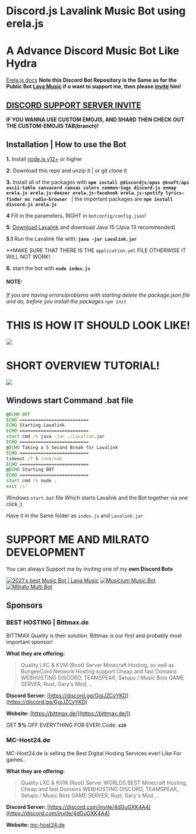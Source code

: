 # Discord.js Lavalink Music Bot using erela.js
# A Advance Discord Music Bot Like Hydra

[Erela.js docs](https://solaris.codes/projects/erelajs) **Note this Discord Bot Repository is the Same as for the Public Bot [Lava Music](https://lava.milrato.eu) if u want to support me, then please [invite](https://lava.milrato.eu) him!**

## [**DISCORD SUPPORT SERVER INVITE**](https://support.milrato.eu)

**IF YOU WANNA USE CUSTOM EMOJIS, AND SHARD THEN CHECK OUT THE CUSTOM-EMOJIS TAB(branch)!**

## Installation | How to use the Bot

 **1.** Install [node.js v12+](https://nodejs.org/en/download/) or higher

 **2.** Download this repo and unzip it    |    or git clone it

 **3.** Install all of the packages with **`npm install @discordjs/opus @ksoft/api ascii-table canvacord canvas colors common-tags discord.js enmap erela.js erela.js-deezer erela.js-facebook erela.js-spotify lyrics-finder ms radio-browser `**     |  the important packages are   **`npm install discord.js erela.js`**

 **4** Fill in the parameters, RIGHT in `botconfig/config.json`!

 **5.** [Download Lavalink](https://cdn.discordapp.com/attachments/798196676405755905/827174915714711572/Lavalink.jar) and download Java 15 (Java 13 recommended)

 **5.1** Run the Lavalink file with: **`java -jar Lavalink.jar`**

 **MAKE SURE THAT THERE IS THE `application.yml` FILE OTHERWISE IT WILL NOT WORK!

 **6.** start the bot with **`node index.js`**

#### **NOTE:**

*If you are having errors/problems with starting delete the package.json file and do, before you install the packages `npm init`*


# THIS IS HOW IT SHOULD LOOK LIKE!

![](https://github.com/Tomato6966/discord-js-lavalink-Music-Bot-erela-js/blob/main/Folder_structure.png)

# SHORT OVERVIEW TUTORIAL!
[![](http://img.youtube.com/vi/_skTgDBMd44/0.jpg)](https://youtu.be/Fp4QXZbKZYM "")

## Windows start Command .bat file
```bat
@ECHO OFF
ECHO ==========================
ECHO Starting Lavalink
ECHO ==========================
start cmd /k java -jar ./Lavalink.jar
ECHO ==========================
@ECHO Taking a 5 Second Break for Lavalink
ECHO ==========================
timeout /T 5 /nobreak
ECHO ==========================
@ECHO Starting BOT
ECHO ==========================
start cmd /k node .
exit /s'
```
Windows `start.bat` file
Which starts Lavalink and the Bot together via one click ;)

Have it in the Same folder as `index.js` and `Lavalink.jar`

# SUPPORT ME AND MILRATO DEVELOPMENT

You can always Support me by inviting one of my **own Discord Bots**

[![2021's best Music Bot | Lava Music](https://cdn.discordapp.com/attachments/748533465972080670/817088638780440579/test3.png)](https://lava.milrato.eu)
[![Musicium Music Bot](https://cdn.discordapp.com/attachments/742446682381221938/770055673965707264/test1.png)](https://dc.musicium.eu)
[![Milrato Multi Bot](https://cdn.discordapp.com/attachments/742446682381221938/770056826724679680/test1.png)](https://dc.milrato.eu)

## Sponsors

### BEST HOSTING | Bittmax.de
BITTMAX Quality is their solution.
Bittmax is our first and probably most important sponsor!

**What they are offering:**
> Quality LXC & KVM (Root) Server
> Minecraft Hosting, as well as BungeeCord Network Hosting support
> Cheap and fast Domains
> WEBHOSTING
> DISCORD, TEAMSPEAK, Setups / Music Bots
> GAME SERVER, Rust, Gary's Mod, ..

**Discord Server:**
[https://discord.gg/GgjJZCyYKD](https://discord.gg/GgjJZCyYKD)

**Website:**
[https://bittmax.de/](https://bittmax.de/])

GET **5%** OFF EVERYTHING FOR EVER!
Code: **`x10`**

### MC-Host24.de
MC-Host24.de is selling the Best Digital Hosting Services ever!
Like For games..

**What they are offering:**
> Quality LXC & KVM (Root) Server
> WORLDS BEST Minecraft Hosting,
> Cheap and fast Domains
> WEBHOSTING
> DISCORD, TEAMSPEAK, Setups / Music Bots
> GAME SERVER, Rust, Gary's Mod, ..

**Discord Server:**
[https://discord.com/invite/4dGuGXK4A4](https://discord.com/invite/4dGuGXK4A4)

**Website:**
[mc-host24.de](https://mc-host24.de/user/affiliate/3121])
